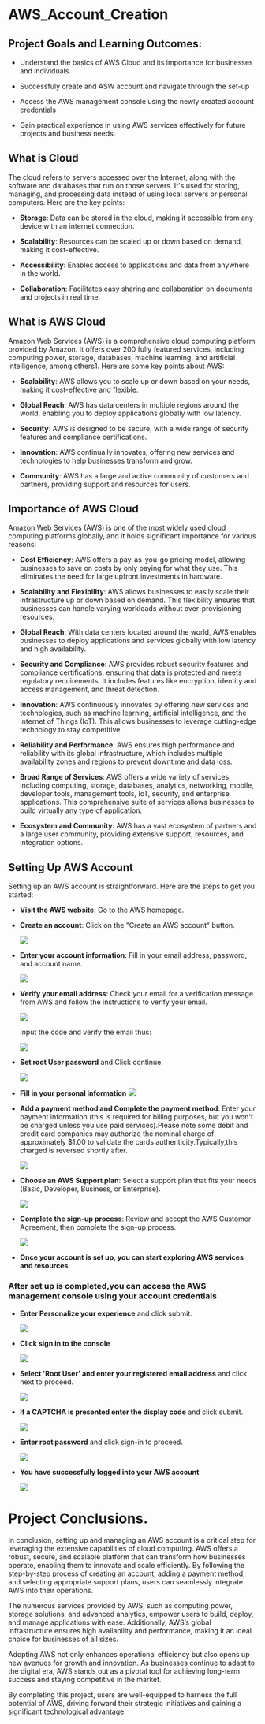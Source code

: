 # AWS_Account_Creation
## Project Goals and Learning Outcomes:
* Understand the basics of AWS Cloud and its importance for businesses and individuals.

* Successfuly create and ASW account and navigate through the set-up
* Access the AWS management console using the newly created account credentials
* Gain practical experience in using AWS services effectively for future projects and business needs.

## What is Cloud
The cloud refers to servers accessed over the Internet, along with the software and databases that run on those servers. It's used for storing, managing, and processing data instead of using local servers or personal computers. Here are the key points:

* **Storage**: Data can be stored in the cloud, making it accessible from any device with an internet connection.

* **Scalability**: Resources can be scaled up or down based on demand, making it cost-effective.

* **Accessibility**: Enables access to applications and data from anywhere in the world.

* **Collaboration**: Facilitates easy sharing and collaboration on documents and projects in real time.

## What is AWS Cloud

Amazon Web Services (AWS) is a comprehensive cloud computing platform provided by Amazon. It offers over 200 fully featured services, including computing power, storage, databases, machine learning, and artificial intelligence, among others1. Here are some key points about AWS:

* **Scalability**: AWS allows you to scale up or down based on your needs, making it cost-effective and flexible.

* **Global Reach**: AWS has data centers in multiple regions around the world, enabling you to deploy applications globally with low latency.

* **Security**: AWS is designed to be secure, with a wide range of security features and compliance certifications.

* **Innovation**: AWS continually innovates, offering new services and technologies to help businesses transform and grow.

* **Community**: AWS has a large and active community of customers and partners, providing support and resources for users.

## Importance of AWS Cloud

Amazon Web Services (AWS) is one of the most widely used cloud computing platforms globally, and it holds significant importance for various reasons:

* **Cost Efficiency**: AWS offers a pay-as-you-go pricing model, allowing businesses to save on costs by only paying for what they use. This eliminates the need for large upfront investments in hardware.

* **Scalability and Flexibility**: AWS allows businesses to easily scale their infrastructure up or down based on demand. This flexibility ensures that businesses can handle varying workloads without over-provisioning resources.

* **Global Reach**: With data centers located around the world, AWS enables businesses to deploy applications and services globally with low latency and high availability.

* **Security and Compliance**: AWS provides robust security features and compliance certifications, ensuring that data is protected and meets regulatory requirements. It includes features like encryption, identity and access management, and threat detection.

* **Innovation**: AWS continuously innovates by offering new services and technologies, such as machine learning, artificial intelligence, and the Internet of Things (IoT). This allows businesses to leverage cutting-edge technology to stay competitive.

* **Reliability and Performance**: AWS ensures high performance and reliability with its global infrastructure, which includes multiple availability zones and regions to prevent downtime and data loss.

* **Broad Range of Services**: AWS offers a wide variety of services, including computing, storage, databases, analytics, networking, mobile, developer tools, management tools, IoT, security, and enterprise applications. This comprehensive suite of services allows businesses to build virtually any type of application.

* **Ecosystem and Community**: AWS has a vast ecosystem of partners and a large user community, providing extensive support, resources, and integration options.

## Setting Up AWS Account

Setting up an AWS account is straightforward. Here are the steps to get you started:

* **Visit the AWS website**: Go to the AWS homepage.


* **Create an account**: Click on the "Create an AWS account" button.


  ![](./img/Snipaste_2024-12-04_12-35-33.png)

* **Enter your account information**: Fill in your email address, password, and account name.


  ![](./img/AWS-Account.png)

* **Verify your email address**: Check your email for a verification message from AWS and follow the instructions to verify your email.


  ![](./img/Verification%20Code.png)

  Input the code and verify the email thus:

  ![](./img/code.png)

* **Set root User password** and Click continue.

  ![](./img/root%20password.png)  

* **Fill in your personal information**
![](./img/PersonalInfo.png)

* **Add a payment method and Complete the payment method**: Enter your payment information (this is required for billing purposes, but you won't be charged unless you use paid services).Please note some debit and credit card companies may authorize the nominal charge of approximately $1.00 to validate the cards authenticity.Typically,this charged is reversed shortly after.

  ![](./img/Payment.png)

* **Choose an AWS Support plan**: Select a support plan that fits your needs (Basic, Developer, Business, or Enterprise).

  ![](./img/Plan.png)

* **Complete the sign-up process**: Review and accept the AWS Customer Agreement, then complete the sign-up process.

  ![](./img/Congrats.png)

* **Once your account is set up, you can start exploring AWS services and resources**.

 ### After set up is completed,you can access the AWS management console using your account credentials
  * **Enter Personalize your experience** and click submit.

    ![](./img/PERSONALOZED%20EXP.png)

  * **Click sign in to the console**

    ![](./img/ClickSignIN.png)

* **Select 'Root User' and enter your registered email address** and click next to proceed.

  ![](./img/ROOTUSER.png)


* **If a CAPTCHA is presented enter the display code** and click submit.

  ![](./img/CAPTCHA.png)


* **Enter root password** and click sign-in to proceed.
  
   ![](./img/RootpasswordsignIN.png)


* **You have successfully logged into your AWS account**

  ![](./img/AWS-Account.png)


# Project Conclusions.
In conclusion, setting up and managing an AWS account is a critical step for leveraging the extensive capabilities of cloud computing. AWS offers a robust, secure, and scalable platform that can transform how businesses operate, enabling them to innovate and scale efficiently. By following the step-by-step process of creating an account, adding a payment method, and selecting appropriate support plans, users can seamlessly integrate AWS into their operations.

The numerous services provided by AWS, such as computing power, storage solutions, and advanced analytics, empower users to build, deploy, and manage applications with ease. Additionally, AWS’s global infrastructure ensures high availability and performance, making it an ideal choice for businesses of all sizes.

Adopting AWS not only enhances operational efficiency but also opens up new avenues for growth and innovation. As businesses continue to adapt to the digital era, AWS stands out as a pivotal tool for achieving long-term success and staying competitive in the market.

By completing this project, users are well-equipped to harness the full potential of AWS, driving forward their strategic initiatives and gaining a significant technological advantage.
